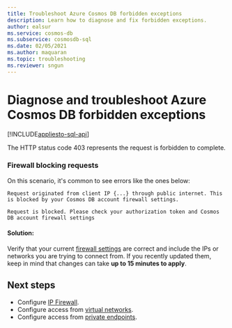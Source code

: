 ```yaml
---
title: Troubleshoot Azure Cosmos DB forbidden exceptions
description: Learn how to diagnose and fix forbidden exceptions.
author: ealsur
ms.service: cosmos-db
ms.subservice: cosmosdb-sql
ms.date: 02/05/2021
ms.author: maquaran
ms.topic: troubleshooting
ms.reviewer: sngun
---
```


# Diagnose and troubleshoot Azure Cosmos DB forbidden exceptions
[!INCLUDE[appliesto-sql-api](includes/appliesto-sql-api.md)]

The HTTP status code 403 represents the request is forbidden to complete.

### Firewall blocking requests
On this scenario, it's common to see errors like the ones below:

```
Request originated from client IP {...} through public internet. This is blocked by your Cosmos DB account firewall settings.
```

```
Request is blocked. Please check your authorization token and Cosmos DB account firewall settings
```

#### Solution:
Verify that your current [firewall settings](how-to-configure-firewall.md) are correct and include the IPs or networks you are trying to connect from.
If you recently updated them, keep in mind that changes can take **up to 15 minutes to apply**.

## Next steps
* Configure [IP Firewall](how-to-configure-firewall.md).
* Configure access from [virtual networks](how-to-configure-vnet-service-endpoint.md).
* Configure access from [private endpoints](how-to-configure-private-endpoints.md).
